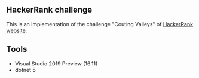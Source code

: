 ## HackerRank challenge
This is an implementation of the challenge "Couting Valleys" of [HackerRank website](https://www.hackerrank.com/challenges/counting-valleys/).

## Tools
- Visual Studio 2019 Preview (16.11)
- dotnet 5